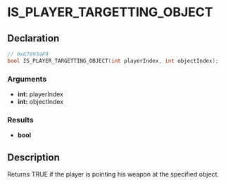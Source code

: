 # IS_PLAYER_TARGETTING_OBJECT

## Declaration
```cpp
// 0x679934F9
bool IS_PLAYER_TARGETTING_OBJECT(int playerIndex, int objectIndex);
```

### Arguments
- **int:** playerIndex
- **int:** objectIndex

### Results
- **bool**

## Description
Returns TRUE if the player is pointing his weapon at the specified object.